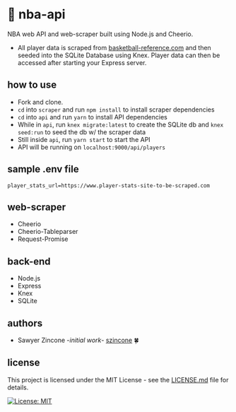 # :basketball: nba-api
NBA web API and web-scraper built using Node.js and Cheerio.
- All player data is scraped from [basketball-reference.com](https://www.basketball-reference.com/) and then seeded into the SQLite Database using Knex. Player data can then be accessed after starting your Express server.

## how to use
- Fork and clone.
- `cd` into `scraper` and run `npm install` to install scraper dependencies
- `cd` into `api` and run `yarn` to install API dependencies
- While in `api`, run `knex migrate:latest` to create the SQLite db and `knex seed:run` to seed the db w/ the scraper data
- Still inside `api`, run `yarn start` to start the API
- API will be running on `localhost:9000/api/players`

## sample .env file
```
player_stats_url=https://www.player-stats-site-to-be-scraped.com
```

## web-scraper
- Cheerio
- Cheerio-Tableparser
- Request-Promise

## back-end
- Node.js
- Express
- Knex
- SQLite

## authors
- Sawyer Zincone -_initial work_- [szincone](https://github.com/szincone) :four_leaf_clover:

## license
This project is licensed under the MIT License - see the [LICENSE.md](https://github.com/szincone/nba-api/blob/master/LICENSE) file for details.

[![License: MIT](https://img.shields.io/badge/License-MIT-ff69b4.svg)](https://opensource.org/licenses/MIT)